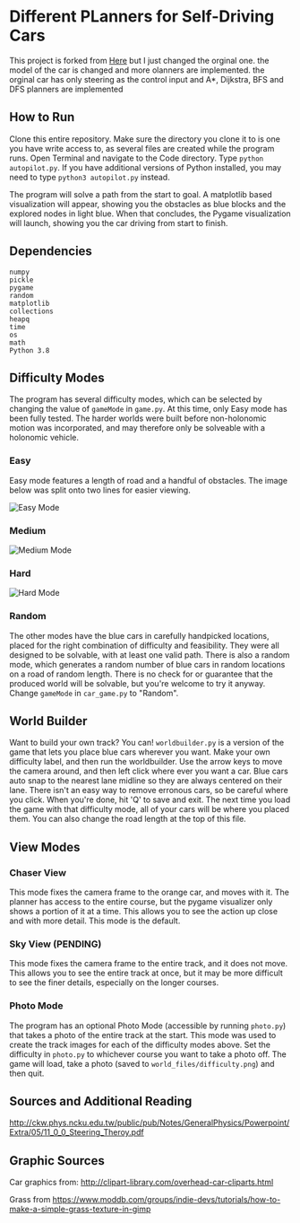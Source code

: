 
# Different PLanners for Self-Driving Cars    			             
This project is forked from [Here](https://github.com/dahhmani/Motion-Planning-for-Self-Driving-Cars) but I just changed the orginal one. the model of the car is changed and more olanners are implemented. the orginal car has only steering as the control input and A\*, Dijkstra, BFS and DFS planners are implemented


## How to Run
Clone this entire repository. Make sure the directory you clone it to is one you have write access to, as several files are created while the program runs. Open Terminal and navigate to the Code directory. Type `python autopilot.py`. If you have additional versions of Python installed, you may need to type `python3 autopilot.py` instead. 

The program will solve a path from the start to goal. A matplotlib based visualization will appear, showing you the obstacles as blue blocks and the explored nodes in light blue. When that concludes, the Pygame visualization will launch, showing you the car driving from start to finish. 

## Dependencies
    numpy
    pickle
    pygame
    random
    matplotlib
    collections
    heapq
    time
    os
    math
    Python 3.8


## Difficulty Modes
The program has several difficulty modes, which can be selected by changing the value of `gameMode` in `game.py`. At this time, only Easy mode has been fully tested. The harder worlds were built before non-holonomic motion was incorporated, and may therefore only be solveable with a holonomic vehicle. 



### Easy
Easy mode features a length of road and a handful of obstacles. The image below was split onto two lines for easier viewing. 

![Easy Mode]()



### Medium

![Medium Mode]()



### Hard

![Hard Mode]()


### Random

The other modes have the blue cars in carefully handpicked locations, placed for the right combination of difficulty and feasibility. They were all designed to be solvable, with at least one valid path. There is also a random mode, which generates a random number of blue cars in random locations on a road of random length. There is no check for or guarantee that the produced world will be solvable, but you're welcome to try it anyway. Change `gameMode` in `car_game.py` to "Random". 

## World Builder
Want to build your own track? You can! `worldbuilder.py` is a version of the game that lets you place blue cars wherever you want. Make your own difficulty label, and then run the worldbuilder. Use the arrow keys to move the camera around, and then left click where ever you want a car. Blue cars auto snap to the nearest lane midline so they are always centered on their lane. There isn't an easy way to remove erronous cars, so be careful where you click. When you're done, hit 'Q' to save and exit. The next time you load the game with that difficulty mode, all of your cars will be where you placed them. You can also change the road length at the top of this file. 


## View Modes

### Chaser View
This mode fixes the camera frame to the orange car, and moves with it. The planner has access to the entire course, but the pygame visualizer only shows a portion of it at a time. This allows you to see the action up close and with more detail. This mode is the default. 

### Sky View (PENDING)
This mode fixes the camera frame to the entire track, and it does not move. This allows you to see the entire track at once, but it may be more difficult to see the finer details, especially on the longer courses. 

### Photo Mode
The program has an optional Photo Mode (accessible by running `photo.py`) that takes a photo of the entire track at the start. This mode was used to create the track images for each of the difficulty modes above. Set the difficulty in `photo.py` to whichever course you want to take a photo off. The game will load, take a photo (saved to `world_files/difficulty.png`) and then quit. 


## Sources and Additional Reading
http://ckw.phys.ncku.edu.tw/public/pub/Notes/GeneralPhysics/Powerpoint/Extra/05/11_0_0_Steering_Theroy.pdf

## Graphic Sources

Car graphics from: http://clipart-library.com/overhead-car-cliparts.html

Grass from https://www.moddb.com/groups/indie-devs/tutorials/how-to-make-a-simple-grass-texture-in-gimp